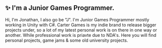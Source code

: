 ## ✨ I'm a Junior Games Programmer.
Hi, I'm Jonathan, I also go be "J". I'm Junior Games Programmer mostly working in Unity with C#. Carter Games is my indie brand to release bigger projects under, so a lot of my latest personal work is on there in one way or another. While professional work is priavte due to NDA's. Here you will find personal projects, game jams & some old university projects. 
